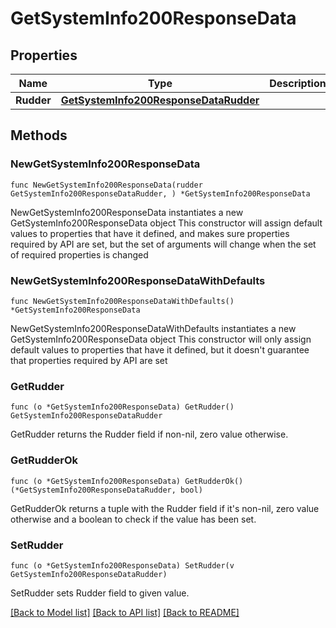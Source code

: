 # GetSystemInfo200ResponseData

## Properties

Name | Type | Description | Notes
------------ | ------------- | ------------- | -------------
**Rudder** | [**GetSystemInfo200ResponseDataRudder**](GetSystemInfo200ResponseDataRudder.md) |  | 

## Methods

### NewGetSystemInfo200ResponseData

`func NewGetSystemInfo200ResponseData(rudder GetSystemInfo200ResponseDataRudder, ) *GetSystemInfo200ResponseData`

NewGetSystemInfo200ResponseData instantiates a new GetSystemInfo200ResponseData object
This constructor will assign default values to properties that have it defined,
and makes sure properties required by API are set, but the set of arguments
will change when the set of required properties is changed

### NewGetSystemInfo200ResponseDataWithDefaults

`func NewGetSystemInfo200ResponseDataWithDefaults() *GetSystemInfo200ResponseData`

NewGetSystemInfo200ResponseDataWithDefaults instantiates a new GetSystemInfo200ResponseData object
This constructor will only assign default values to properties that have it defined,
but it doesn't guarantee that properties required by API are set

### GetRudder

`func (o *GetSystemInfo200ResponseData) GetRudder() GetSystemInfo200ResponseDataRudder`

GetRudder returns the Rudder field if non-nil, zero value otherwise.

### GetRudderOk

`func (o *GetSystemInfo200ResponseData) GetRudderOk() (*GetSystemInfo200ResponseDataRudder, bool)`

GetRudderOk returns a tuple with the Rudder field if it's non-nil, zero value otherwise
and a boolean to check if the value has been set.

### SetRudder

`func (o *GetSystemInfo200ResponseData) SetRudder(v GetSystemInfo200ResponseDataRudder)`

SetRudder sets Rudder field to given value.



[[Back to Model list]](../README.md#documentation-for-models) [[Back to API list]](../README.md#documentation-for-api-endpoints) [[Back to README]](../README.md)


